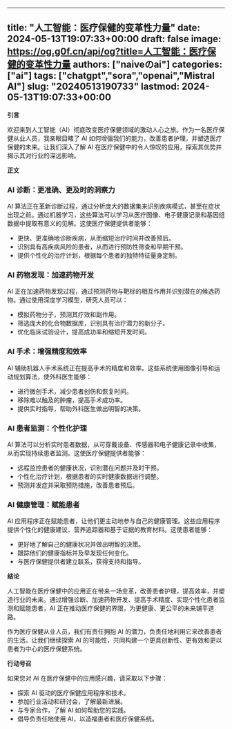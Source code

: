 
---
title: "人工智能：医疗保健的变革性力量"
date: 2024-05-13T19:07:33+00:00
draft: false
image: https://og.g0f.cn/api/og?title=人工智能：医疗保健的变革性力量
authors: ["naiveのai"]
categories: ["ai"]
tags: ["chatgpt","sora","openai","Mistral AI"]
slug: "20240513190733"
lastmod: 2024-05-13T19:07:33+00:00
---
**引言**

欢迎来到人工智能（AI）彻底改变医疗保健领域的激动人心之旅。作为一名医疗保健从业人员，我亲眼目睹了 AI 如何增强我们的能力，改善患者护理，并塑造医疗保健的未来。让我们深入了解 AI 在医疗保健中的令人惊叹的应用，探索其优势并揭示其对行业的深远影响。

**正文**

### AI 诊断：更准确、更及时的洞察力

AI 算法正在革新诊断过程，通过分析庞大的数据集来识别疾病模式，甚至在症状出现之前。通过机器学习，这些算法可以学习从医疗图像、电子健康记录和基因组数据中提取有意义的见解。这使医疗保健提供者能够：

- 更快、更准确地诊断疾病，从而缩短治疗时间并改善预后。
- 识别具有高疾病风险的患者，从而进行预防性筛查和早期干预。
- 提供个性化的治疗计划，根据每个患者的独特特征量身定制。

### AI 药物发现：加速药物开发

AI 正在加速药物发现过程，通过预测药物与靶标的相互作用并识别潜在的候选药物。通过使用深度学习模型，研究人员可以：

- 模拟药物分子，预测其疗效和副作用。
- 筛选庞大的化合物数据库，识别具有治疗潜力的新分子。
- 优化临床试验设计，提高成功率和缩短开发时间。

### AI 手术：增强精度和效率

AI 辅助机器人手术系统正在提高手术的精度和效率。这些系统使用图像引导和运动规划算法，使外科医生能够：

- 进行微创手术，减少患者创伤和恢复时间。
- 移除难以触及的肿瘤，提高手术成功率。
- 提供实时指导，帮助外科医生做出明智的决策。

### AI 患者监测：个性化护理

AI 算法可以分析实时患者数据，从可穿戴设备、传感器和电子健康记录中收集，从而实现持续患者监测。这使医疗保健提供者能够：

- 远程监控患者的健康状况，识别潜在问题并及时干预。
- 个性化治疗计划，根据患者的实时健康数据进行调整。
- 预测并发症并采取预防措施，改善患者预后。

### AI 健康管理：赋能患者

AI 应用程序正在赋能患者，让他们更主动地参与自己的健康管理。这些应用程序提供个性化的健康建议、营养追踪器和基于证据的教育材料。这使患者能够：

- 更好地了解自己的健康状况并做出明智的决策。
- 跟踪他们的健康指标并及早发现任何变化。
- 与医疗保健提供者建立联系，获得支持和指导。

**结论**

人工智能在医疗保健中的应用正在带来一场变革，改善患者护理，提高效率，并塑造行业的未来。通过增强诊断、加速药物开发、提高手术精度、实现个性化患者监测和赋能患者，AI 正在推动医疗保健的界限，为更健康、更公平的未来铺平道路。

作为医疗保健从业人员，我们有责任拥抱 AI 的潜力，负责任地利用它来改善患者的生活。让我们继续探索 AI 的可能性，共同构建一个更具创新性、更有效和更以患者为中心的医疗保健系统。

**行动号召**

如果您对 AI 在医疗保健中的应用感兴趣，请采取以下步骤：

- 探索 AI 驱动的医疗保健应用程序和技术。
- 参加行业活动和研讨会，了解最新进展。
- 与专家合作，了解 AI 如何帮助您的实践。
- 倡导负责任地使用 AI，以造福患者和医疗保健系统。